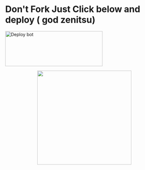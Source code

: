 # Don't Fork Just Click below and deploy ( god zenitsu)
<a href="https://dashboard.heroku.com/new-app?template=https://github.com/godzenitsu/Antigit-rgnk" target="blank"><img align="center" src="https://i.imgur.com/6rs61MY.png" alt="Deploy bot" height="112" width="310" /></a>

<p align="center">
  <a href="https://www.instagram.com/whoois.zenitsu">
    <img height="300" src="https://i.imgur.com/WYh9QzP.jpeg">
  </a>
</p>
